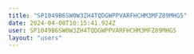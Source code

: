 ```yaml
---
title: "SP1049B6SW0W3ZH4TQDGWPPVARFHCHM3MFZ89MHG5"
date: 2024-04-08T10:15:41.924Z
user: SP1049B6SW0W3ZH4TQDGWPPVARFHCHM3MFZ89MHG5
layout: "users"
---
```

    